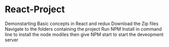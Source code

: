 # React-Project
Demonstarting Basic concepts in React and redux
Download the Zip files
Navigate to the folders containing the project
Run NPM Install in command line to install the node modiles
then give NPM start to start the deveopment server
